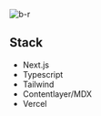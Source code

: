 ![b-r](https://user-images.githubusercontent.com/23439187/230972366-89ee3ae1-2fa3-4e45-a2ba-089858bfe2f6.png)

## Stack

- Next.js
- Typescript
- Tailwind
- Contentlayer/MDX
- Vercel
